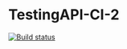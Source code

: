 # TestingAPI-CI-2

[![Build status](https://ci.appveyor.com/api/projects/status/dmu7jgfqbptcsbqf?svg=true)](https://ci.appveyor.com/project/andykucherenko/testingapi-ci-2)

